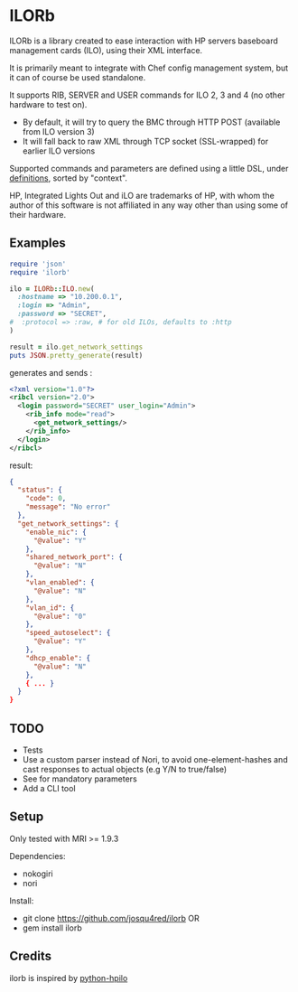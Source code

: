 # ILORb

ILORb is a library created to ease interaction with HP servers baseboard management cards (ILO), using their XML interface.

It is primarily meant to integrate with Chef config management system, but it can of course be used standalone.

It supports RIB, SERVER and USER commands for ILO 2, 3 and 4 (no other hardware to test on).

 * By default, it will try to query the BMC through HTTP POST (available from ILO version 3)
 * It will fall back to raw XML through TCP socket (SSL-wrapped) for earlier ILO versions

Supported commands and parameters are defined using a little DSL, under [definitions](lib/ilorb/definitions), sorted by "context".


HP, Integrated Lights Out and iLO are trademarks of HP, with whom the author of this software is not affiliated in any way other than using some of their hardware.

## Examples

```ruby
require 'json'
require 'ilorb'

ilo = ILORb::ILO.new(
  :hostname => "10.200.0.1",
  :login => "Admin",
  :password => "SECRET",
#  :protocol => :raw, # for old ILOs, defaults to :http
)

result = ilo.get_network_settings
puts JSON.pretty_generate(result)
```
generates and sends :

```xml
<?xml version="1.0"?>
<ribcl version="2.0">
  <login password="SECRET" user_login="Admin">
    <rib_info mode="read">
      <get_network_settings/>
    </rib_info>
  </login>
</ribcl>
```
result:
```json
{
  "status": {
    "code": 0,
    "message": "No error"
  },
  "get_network_settings": {
    "enable_nic": {
      "@value": "Y"
    },
    "shared_network_port": {
      "@value": "N"
    },
    "vlan_enabled": {
      "@value": "N"
    },
    "vlan_id": {
      "@value": "0"
    },
    "speed_autoselect": {
      "@value": "Y"
    },
    "dhcp_enable": {
      "@value": "N"
    },
    { ... }
  }
}
```

## TODO

  * Tests
  * Use a custom parser instead of Nori, to avoid one-element-hashes and cast responses to actual objects (e.g Y/N to true/false)
  * See for mandatory parameters
  * Add a CLI tool

## Setup

Only tested with MRI >= 1.9.3

Dependencies:
 * nokogiri
 * nori

Install:
 * git clone https://github.com/josqu4red/ilorb
OR
 * gem install ilorb

## Credits

ilorb is inspired by [python-hpilo](https://github.com/seveas/python-hpilo)
